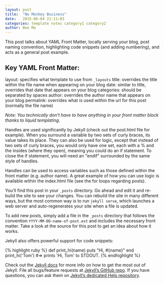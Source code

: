 ```yaml
---
layout: post
title:  "No Monkey Business"
date:   2015-06-04 21:11:03
categories: template notes category1 category2
author: Bee Mo
---
```


This post talks about YAML Front Matter, locally serving your blog, post naming convention, highlighting code snippets (and adding numbering), and acts as a general post example.

## Key YAML Front Matter:
layout: specifies what template to use from `_layouts`
title: overrides the title within the file name when appearing on your blog
date: similar to title, overrides that date that appears on your blog
categories: should be separated by spaces
author: overrides the author name that appears on your blog
permalink: overrides what is used within the url for this post (normally the file name)

*Note: You technically don't have to have anything in your front matter block thanks to liquid templating.*

Handles are used significantly by Jekyll (check out the post.html file for example). When you surround a variable by two sets of curly braces, its value takes its place. They can also be used for logic, except that instead of two sets of curly braces, you would only have one set, each with a % and the insides (where they open), meaning you could do an if statement. To close the if statement, you will need an "endif" surrounded by the same style of handles.

Handles can be used to access variables such as those defined within the front matter (e.g. author name). A great example of how you can use logic is available within the index.html file (see the for loops regarding posts).

You’ll find this post in your `_posts` directory. Go ahead and edit it and re-build the site to see your changes. You can rebuild the site in many different ways, but the most common way is to run `jekyll serve`, which launches a web server and auto-regenerates your site when a file is updated.

To add new posts, simply add a file in the `_posts` directory that follows the convention `YYYY-MM-DD-name-of-post.ext` and includes the necessary front matter. Take a look at the source for this post to get an idea about how it works.

Jekyll also offers powerful support for code snippets:

{% highlight ruby %}
def print_hi(name)
  puts "Hi, #{name}"
end
print_hi('Tom')
#=> prints 'Hi, Tom' to STDOUT.
{% endhighlight %}

Check out the [Jekyll docs][jekyll] for more info on how to get the most out of Jekyll. File all bugs/feature requests at [Jekyll’s GitHub repo][jekyll-gh]. If you have questions, you can ask them on [Jekyll’s dedicated Help repository][jekyll-help].

[jekyll]:      http://jekyllrb.com
[jekyll-gh]:   https://github.com/jekyll/jekyll
[jekyll-help]: https://github.com/jekyll/jekyll-help
